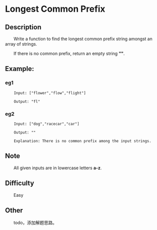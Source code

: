 # Longest Common Prefix

## Description

&emsp;&emsp;Write a function to find the longest common prefix string amongst an array of strings.
            
&emsp;&emsp;If there is no common prefix, return an empty string **""**.

## Example:

### eg1

``` 
    Input: ["flower","flow","flight"]
    
    Output: "fl"
```

### eg2

``` 
    Input: ["dog","racecar","car"]
    
    Output: ""
    
    Explanation: There is no common prefix among the input strings.
```

## Note

&emsp;&emsp;All given inputs are in lowercase letters **a-z**.


## Difficulty

&emsp;&emsp;Easy

## Other

&emsp;&emsp;todo，添加解题思路。
